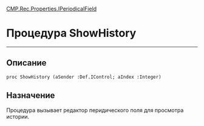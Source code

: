 ﻿---
Link: CMP.Rec.Properties.IPeriodicalField.@ShowHistory
---

<!---  Навигация
[Имя проекта](#) :
-->
[CMP.Rec.Properties.IPeriodicalField](Default)

# Процедура ShowHistory
---

## Описание

    proc ShowHistory (aSender :Def.IControl; aIndex :Integer)

<!--
## Аргументы{#Args}

### Аргумент1

Описание аргумента 1
-->

## Назначение

Процедура вызывает редактор перидического поля для просмотра истории.

<!--
## Пример

    ShowHistory...
-->

